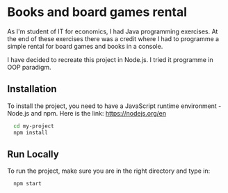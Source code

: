 # Books and board games rental

As I'm student of IT for economics, I had Java programming exercises. 
At the end of these exercises there was a credit where I had to programme a simple rental for board games and books in a console. 

I have decided to recreate this project in Node.js. I tried it programme in OOP paradigm.

## Installation

To install the project, you need to have a JavaScript runtime environment - Node.js and npm. Here is the link: https://nodejs.org/en
```bash
  cd my-project
  npm install
```
    
## Run Locally

To run the project, make sure you are in the right directory and type in:

```bash
  npm start
```



